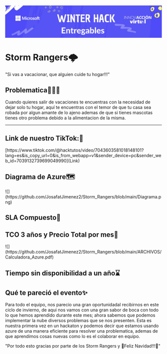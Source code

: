![](https://github.com/JosafatJimenez2/Storm_Rangers/blob/main/panel.png)
<h1>Storm Rangers🌩️</h1>
"Si vas a vacacionar, que alguien cuide tu hogar!!!"
<div>
	<h2>Problematica🚩🚩🚩</h2>
	<p>Cuando quieres salir de vacaciones te encuentras con la necesidad de dejar solo tu 		hogar, aquí te encuentras con el temor de que tu casa sea robada por algun amante de 		lo ajeno ademas de que si tienes mascotas tienes otro problema debido a la 		alimentacion de la misma.</p>
</div>

------------


<div>
	<h2>Link de nuestro TikTok:🔗</h2>
	[https://www.tiktok.com/@hacktutos/video/7043603581018148101?lang=es&is_copy_url=0&is_from_webapp=v1&sender_device=pc&sender_web_id=7039132739699049990](Link)
</div>

<h2>Diagrama de Azure🗺️</h2>
![](https://github.com/JosafatJimenez2/Storm_Rangers/blob/main/Diagrama.png)
<h2>SLA Compuesto💸</h2>
<h2>TCO 3 años y Precio Total por mes💸</h2>
![](https://github.com/JosafatJimenez2/Storm_Rangers/blob/main/ARCHIVOS/Calculadora_Azure.pdf)
<h2>Tiempo sin disponibilidad a un año⌛</h2>
<h2>Qué te pareció el evento✨</h2>
<p>
Para todo el equipo, nos parecio una gran oportunidadal recibirnos en este ciclo de invierno, de aqui nos vamos con una gran sabor de boca con todo lo que hemos aprendido 	   durante este mes; ahora sabemos que podemos implementar la nube diversos problemas que se nos presenten.
Esta es nuestra primera vez en un hackaton y podemos decir que estamos usando azure de una manera eficiente para resolver una problematica, ademas de que aprendimos cosas         nuevas como lo es el colaborar en equipo.</p>
	
"Por todo esto gracias por parte de los Storm Rangers y 🎄Feliz Navidad!!!🎅"
	

